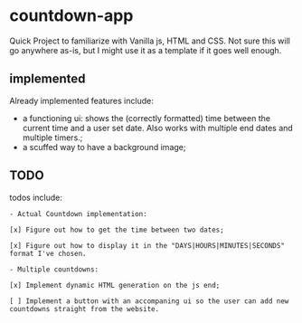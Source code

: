 # countdown-app
Quick Project to familiarize with Vanilla js, HTML and CSS. Not sure this will go anywhere as-is, but I might use it as a template if it goes well enough.

## implemented
Already implemented features include: 
 - a functioning ui: shows the (correctly formatted) time between the current time and a user set date. Also works with multiple end dates and multiple timers.; 
 - a scuffed way to have a background image;

## TODO

todos include: 

	- Actual Countdown implementation: 

	[x] Figure out how to get the time between two dates;

	[x] Figure out how to display it in the "DAYS|HOURS|MINUTES|SECONDS" format I've chosen.

	- Multiple countdowns:

	[x] Implement dynamic HTML generation on the js end;
	
	[ ] Implement a button with an accompaning ui so the user can add new countdowns straight from the website.